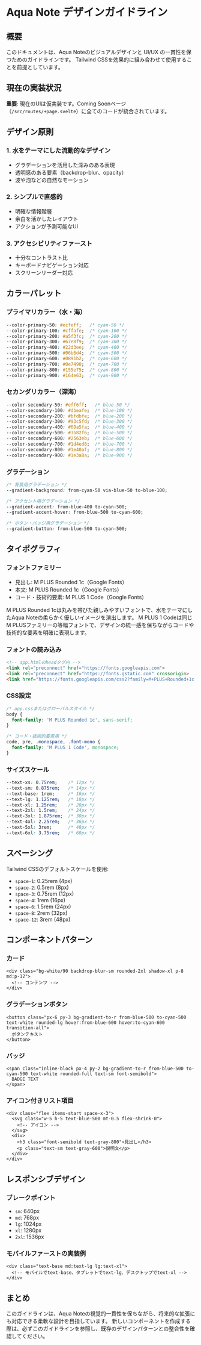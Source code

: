 # Aqua Note デザインガイドライン

## 概要

このドキュメントは、Aqua Noteのビジュアルデザインと UI/UX の一貫性を保つためのガイドラインです。
Tailwind CSSを効果的に組み合わせて使用することを前提としています。

## 現在の実装状況

**重要**: 現在のUIは仮実装です。Coming Soonページ（`/src/routes/+page.svelte`）に全てのコードが統合されています。

## デザイン原則

### 1. 水をテーマにした流動的なデザイン

- グラデーションを活用した深みのある表現
- 透明感のある要素（backdrop-blur、opacity）
- 波や泡などの自然なモーション

### 2. シンプルで直感的

- 明確な情報階層
- 余白を活かしたレイアウト
- アクションが予測可能なUI

### 3. アクセシビリティファースト

- 十分なコントラスト比
- キーボードナビゲーション対応
- スクリーンリーダー対応

## カラーパレット

### プライマリカラー（水・海）

```css
--color-primary-50: #ecfeff;   /* cyan-50 */
--color-primary-100: #cffafe;  /* cyan-100 */
--color-primary-200: #a5f3fc;  /* cyan-200 */
--color-primary-300: #67e8f9;  /* cyan-300 */
--color-primary-400: #22d3ee;  /* cyan-400 */
--color-primary-500: #06b6d4;  /* cyan-500 */
--color-primary-600: #0891b2;  /* cyan-600 */
--color-primary-700: #0e7490;  /* cyan-700 */
--color-primary-800: #155e75;  /* cyan-800 */
--color-primary-900: #164e63;  /* cyan-900 */
```

### セカンダリカラー（深海）

```css
--color-secondary-50: #eff6ff;   /* blue-50 */
--color-secondary-100: #dbeafe;  /* blue-100 */
--color-secondary-200: #bfdbfe;  /* blue-200 */
--color-secondary-300: #93c5fd;  /* blue-300 */
--color-secondary-400: #60a5fa;  /* blue-400 */
--color-secondary-500: #3b82f6;  /* blue-500 */
--color-secondary-600: #2563eb;  /* blue-600 */
--color-secondary-700: #1d4ed8;  /* blue-700 */
--color-secondary-800: #1e40af;  /* blue-800 */
--color-secondary-900: #1e3a8a;  /* blue-900 */
```

### グラデーション

```css
/* 背景用グラデーション */
--gradient-background: from-cyan-50 via-blue-50 to-blue-100;

/* アクセント用グラデーション */
--gradient-accent: from-blue-400 to-cyan-500;
--gradient-accent-hover: from-blue-500 to-cyan-600;

/* ボタン・バッジ用グラデーション */
--gradient-button: from-blue-500 to-cyan-500;
```

## タイポグラフィ

### フォントファミリー

- 見出し: M PLUS Rounded 1c（Google Fonts）
- 本文: M PLUS Rounded 1c（Google Fonts）
- コード・技術的要素: M PLUS 1 Code（Google Fonts）

M PLUS Rounded 1cは丸みを帯びた親しみやすいフォントで、水をテーマにしたAqua Noteの柔らかく優しいイメージを演出します。
M PLUS 1 Codeは同じM PLUSファミリーの等幅フォントで、デザインの統一感を保ちながらコードや技術的な要素を明確に表現します。

### フォントの読み込み

```html
<!-- app.htmlのheadタグ内 -->
<link rel="preconnect" href="https://fonts.googleapis.com">
<link rel="preconnect" href="https://fonts.gstatic.com" crossorigin>
<link href="https://fonts.googleapis.com/css2?family=M+PLUS+Rounded+1c:wght@300;400;500;700;800;900&family=M+PLUS+1+Code:wght@300;400;500;600;700&display=swap" rel="stylesheet">
```

### CSS設定

```css
/* app.cssまたはグローバルスタイル */
body {
  font-family: 'M PLUS Rounded 1c', sans-serif;
}

/* コード・技術的要素用 */
code, pre, .monospace, .font-mono {
  font-family: 'M PLUS 1 Code', monospace;
}
```

### サイズスケール

```css
--text-xs: 0.75rem;    /* 12px */
--text-sm: 0.875rem;   /* 14px */
--text-base: 1rem;     /* 16px */
--text-lg: 1.125rem;   /* 18px */
--text-xl: 1.25rem;    /* 20px */
--text-2xl: 1.5rem;    /* 24px */
--text-3xl: 1.875rem;  /* 30px */
--text-4xl: 2.25rem;   /* 36px */
--text-5xl: 3rem;      /* 48px */
--text-6xl: 3.75rem;   /* 60px */
```

## スペーシング

Tailwind CSSのデフォルトスケールを使用:

- `space-1`: 0.25rem (4px)
- `space-2`: 0.5rem (8px)
- `space-3`: 0.75rem (12px)
- `space-4`: 1rem (16px)
- `space-6`: 1.5rem (24px)
- `space-8`: 2rem (32px)
- `space-12`: 3rem (48px)

## コンポーネントパターン

### カード

```svelte
<div class="bg-white/90 backdrop-blur-sm rounded-2xl shadow-xl p-8 md:p-12">
  <!-- コンテンツ -->
</div>
```

### グラデーションボタン

```svelte
<button class="px-6 py-3 bg-gradient-to-r from-blue-500 to-cyan-500 text-white rounded-lg hover:from-blue-600 hover:to-cyan-600 transition-all">
  ボタンテキスト
</button>
```

### バッジ

```svelte
<span class="inline-block px-4 py-2 bg-gradient-to-r from-blue-500 to-cyan-500 text-white rounded-full text-sm font-semibold">
  BADGE TEXT
</span>
```

### アイコン付きリスト項目

```svelte
<div class="flex items-start space-x-3">
  <svg class="w-5 h-5 text-blue-500 mt-0.5 flex-shrink-0">
    <!-- アイコン -->
  </svg>
  <div>
    <h3 class="font-semibold text-gray-800">見出し</h3>
    <p class="text-sm text-gray-600">説明文</p>
  </div>
</div>
```

## レスポンシブデザイン

### ブレークポイント

- `sm`: 640px
- `md`: 768px
- `lg`: 1024px
- `xl`: 1280px
- `2xl`: 1536px

### モバイルファーストの実装例

```svelte
<div class="text-base md:text-lg lg:text-xl">
  <!-- モバイルでtext-base、タブレットでtext-lg、デスクトップでtext-xl -->
</div>
```

## まとめ

このガイドラインは、Aqua Noteの視覚的一貫性を保ちながら、将来的な拡張にも対応できる柔軟な設計を目指しています。
新しいコンポーネントを作成する際は、必ずこのガイドラインを参照し、既存のデザインパターンとの整合性を確認してください。
